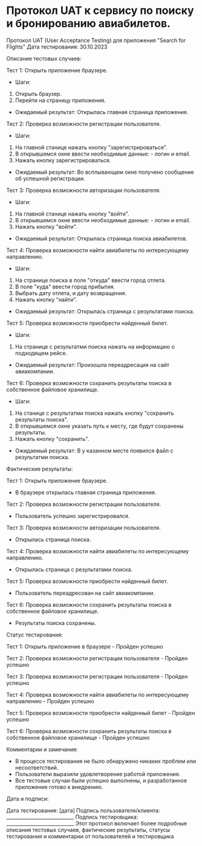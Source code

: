 # Протокол UAT к сервису по поиску и бронированию авиабилетов.

Протокол UAT (User Acceptance Testing) для приложения "Search for Flights"
Дата тестирования: 30.10.2023

Описание тестовых случаев:

Тест 1: Открыть приложение браузере.
- Шаги:
1. Открыть браузер.
2. Перейти на страницу приложения.
- Ожидаемый результат: Открылась главная страница приложения.

Тест 2: Проверка возможности регистрации пользователя.
- Шаги:
1. На главной станице нажать кнопку "зарегистрироваться".
2. В открывшемся окне ввести необходимые данные: - логин и email.
3. Нажать кнопку зарегистрироваться.
- Ожидаемый результат: Во всплывающем окне получено сообщение об успешной регистрации.

Тест 3: Проверка возможности авторизации пользователя.
- Шаги:
1. На главной станице нажать кнопку "войти".
2. В открывшемся окне ввести необходимые данные: - логин и email.
3. Нажать кнопку "войти".
- Ожидаемый результат: Открылась страница поиска авиабилетов.

Тест 4: Проверка возможности найти авиабилеты по интересующему направлению.
- Шаги:
1. На странице поиска в поле "откуда" ввести город отлета.
2. В поле "куда" ввести город прибытия.
3. Выбрать дату отлета, и дату возвращения.
4. Нажать кнопку "найти".
- Ожидаемый результат: Открылась страница с результатами поиска.

Тест 5: Проверка возможности приобрести найденный билет.
- Шаги:
1. На странице с результатми поиска нажать на информацию о подходящем рейсе.
- Ожидаемый результат: Произошла переадресация на сайт авиакомпании.

Тест 6: Проверка возможности сохранить результаты поиска в собственное файловое хранилище.
- Шаги:
1. На станице с результатми поиска нажать кнопку "сохранить результаты поиска".
2. В открывшемся окне указать путь к месту, где будут сохранены результаты.
3. Нажать кнопку "сохранить".
- Ожидаемый результат: В у казанном месте появился файл с результатми поиска.


Фактические результаты:

Тест 1: Открыть приложение браузере.
- В браузере открылась главная страница приложения.

Тест 2: Проверка возможности регистрации пользователя.
- Пользователь успешно зарегистрировался.

Тест 3: Проверка возможности авторизации пользователя.
- Открылась страница поиска.

Тест 4: Проверка возможности найти авиабилеты по интересующему направлению.
- Открылась страница с результатами поиска.

Тест 5: Проверка возможности приобрести найденный билет.
- Пользователь переадресован на сайт авиакомпании.

Тест 6: Проверка возможности сохранить результаты поиска в собственное файловое хранилище.
- Результаты поиска сохранены.


Статус тестирования:

Тест 1: Открыть приложение в браузере - Пройден успешно

Тест 2: Проверка возможности регистрации пользователя - Пройден успешно

Тест 3: Проверка возможности регистрации пользователя - Пройден успешно

Тест 4: Проверка возможности найти авиабилеты по интересующему направлению - Пройден успешно

Тест 5: Проверка возможности приобрести найденный билет - Пройден успешно

Тест 6: Проверка возможности сохранить результаты поиска в собственное файловое хранилище - Пройден успешно


Комментарии и замечания:

- В процессе тестирования не было обнаружено никаких проблем или несоответствий.
- Пользователи выразили удовлетворение работой приложения.
- Все тестовые случаи были успешно выполнены, и разработанное приложение готово к внедрению.

Дата и подписи:

Дата тестирования: [дата]
Подпись пользователя/клиента: ____________________________
Подпись тестировщика: ____________________________
Этот протокол включает более подробные описания тестовых случаев, фактические результаты, статусы тестирования и комментарии от пользователей и тестировщика
